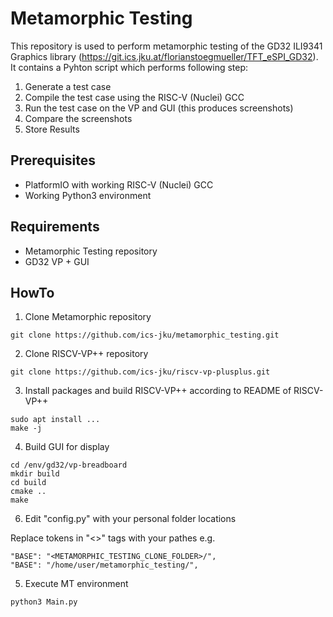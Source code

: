 # Metamorphic Testing

This repository is used to perform metamorphic testing of the GD32 ILI9341 Graphics library (https://git.ics.jku.at/florianstoegmueller/TFT_eSPI_GD32).   
It contains a Pyhton script which performs following step:   
1. Generate a test case
2. Compile the test case using the RISC-V (Nuclei) GCC
3. Run the test case on the VP and GUI (this produces screenshots)
4. Compare the screenshots
5. Store Results

## Prerequisites
- PlatformIO with working RISC-V (Nuclei) GCC
- Working Python3 environment 

## Requirements
- Metamorphic Testing repository
- GD32 VP + GUI

## HowTo
1. Clone Metamorphic repository
```
git clone https://github.com/ics-jku/metamorphic_testing.git
```
2. Clone RISCV-VP++ repository
```
git clone https://github.com/ics-jku/riscv-vp-plusplus.git
```
3. Install packages and build RISCV-VP++ according to README of RISCV-VP++
```
sudo apt install ...
make -j
```
4. Build GUI for display
```
cd /env/gd32/vp-breadboard
mkdir build
cd build
cmake ..
make
```
6. Edit "config.py" with your personal folder locations

Replace tokens in "<>" tags with your pathes e.g.
```
"BASE": "<METAMORPHIC_TESTING_CLONE_FOLDER>/",
"BASE": "/home/user/metamorphic_testing/",
```
5. Execute MT environment
```
python3 Main.py
```



